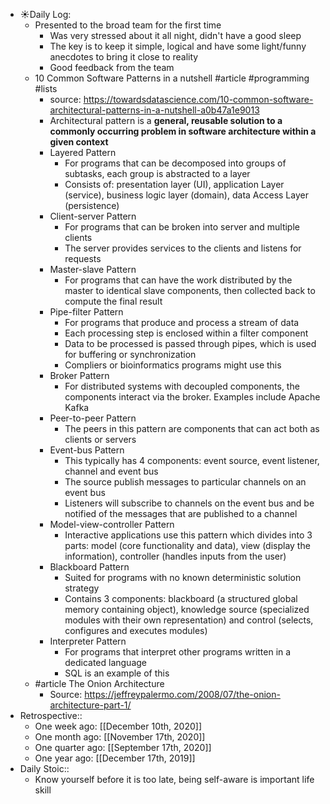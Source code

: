 - ☀️Daily Log:
    - Presented to the broad team for the first time
        - Was very stressed about it all night, didn't have a good sleep
        - The key is to keep it simple, logical and have some light/funny anecdotes to bring it close to reality
        - Good feedback from the team
    - 10 Common Software Patterns in a nutshell #article #programming #lists
        - source: https://towardsdatascience.com/10-common-software-architectural-patterns-in-a-nutshell-a0b47a1e9013
        - Architectural pattern is a **general, reusable solution to a commonly occurring problem in software architecture within a given context**
        - Layered Pattern
            - For programs that can be decomposed into groups of subtasks, each group is abstracted to a layer
            - Consists of: presentation layer (UI), application Layer (service), business logic layer (domain), data Access Layer (persistence)
        - Client-server Pattern
            - For programs that can be broken into server and multiple clients
            - The server provides services to the clients and listens for requests
        - Master-slave Pattern
            - For programs that can have the work distributed by the master to identical slave components, then collected back to compute the final result
        - Pipe-filter Pattern
            - For programs that produce and process a stream of data
            - Each processing step is enclosed within a filter component
            - Data to be processed is passed through pipes, which is used for buffering or synchronization
            - Compliers or bioinformatics programs might use this
        - Broker Pattern
            - For distributed systems with decoupled components, the components interact via the broker. Examples include Apache Kafka
        - Peer-to-peer Pattern
            - The peers in this pattern are components that can act both as clients or servers
        - Event-bus Pattern
            - This typically has 4 components: event source, event listener, channel and event bus
            - The source publish messages to particular channels on an event bus
            - Listeners will subscribe to channels on the event bus and be notified of the messages that are published to a channel
        - Model-view-controller Pattern
            - Interactive applications use this pattern which divides into 3 parts: model (core functionality and data), view (display the information), controller (handles inputs from the user)
        - Blackboard Pattern
            - Suited for programs with no known deterministic solution strategy
            - Contains 3 components: blackboard (a structured global memory containing object), knowledge source (specialized modules with their own representation) and control (selects, configures and executes modules)
        - Interpreter Pattern
            - For programs that interpret other programs written in a dedicated language
            - SQL is an example of this
    - #article The Onion Architecture
        - Source: https://jeffreypalermo.com/2008/07/the-onion-architecture-part-1/
- Retrospective::
    - One week ago: [[December 10th, 2020]]
    - One month ago: [[November 17th, 2020]]
    - One quarter ago: [[September 17th, 2020]]
    - One year ago: [[December 17th, 2019]]
- Daily Stoic::
    - Know yourself before it is too late, being self-aware is important life skill
